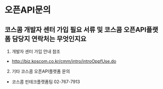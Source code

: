 # 오픈API문의

## 코스콤 개발자 센터 가입 필요 서류 및 코스콤 오픈API플랫폼 담당지 연락처는 무엇인지요

 1. 개발자 센터 가입 안내 참조

 - http://biz.koscom.co.kr/cmm/intro/introOppfUse.do

 2. 기타 코스콤 오픈API플랫폼 문의

 - 코스콤 핀테크플랫폼팀 02-767-7913



